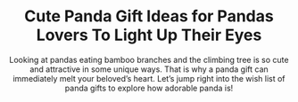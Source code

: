 ---
layout: post
title: Cute Panda Gift Ideas for Pandas Lovers To Light Up Their Eyes
subtitle: Looking at pandas eating bamboo branches and the climbing tree is so cute and attractive in some unique ways. That is why a panda gift can immediately melt your beloved’s heart. Let’s jump right into the wish list of panda gifts to explore how adorable panda is!
header-img: "img/post/2023/09/copied/medium_Panda_Gifts_399a8c07c9.jpg"
header-style: text
permalink: "/panda-gifts/"
catalog: true
tags:
  - Recipients 
  - Men
---     